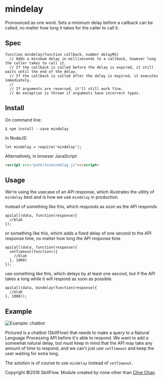 mindelay
========

Pronounced as one word. Sets a minimum delay before a callback can be called, no matter how long it takes for the caller to call it.


Spec
----
```node
function mindelay(function callback, number delayMS)
  // Adds a minimum delay in milliseconds to a callback, however long the caller takes to call it.
  // If the callback is called before the delay is expired, it still waits until the end of the delay.
  // If the callback is called after the delay is expired, it executes immediately.
  //
  // If arguments are reversed, it'll still work fine.
  // An exception is thrown if arguments have incorrect types.
```

Install
-------

On command line:
```shell
$ npm install --save mindelay
```
In NodeJS:
```node
let mindelay = require('mindelay');
```
Alternatively, in browser JavaScript:
```html
<script src="path/to/mindelay.js"></script>
```

Usage
-----

We're using the usecase of an API response, which illustrates the utility of `mindelay` best 
and is how we use `mindelay` in production.

Instead of something like this, which responds as soon as the API responds
```node
apiCall(data, function(response){
  //blah
});
```
or something like this, which adds a fixed delay of one second to the API response time, no matter how long the API response time
```node
apiCall(data, function(response){
  setTimeout(function(){
    //blah
  }, 1000)
});
```
use something like this, which delays by at least one second, but if the API takes a long while it will respond as soon as possible.
```node
apiCall(data, mindelay(function(response){
  //blah
}, 1000));
```

Example
-------

![Example: chatbot](https://i.gyazo.com/315d1749ad7f6a716f649d6822b06c53.gif)

Pictured is a chatbot (SkillFlow) that needs to make a query to a Natural Language Processing API before it's able to respond.
We want to add a somewhat natural delay, but must keep in mind that the API may take any amount of time to respond, and 
we can't just use `setTimeout` and keep the user waiting for extra long.

The solution is of course to use `mindelay` instead of `setTimeout`.

Copyright &copy;2016 SkillFlow.  Module created by none other than [Clive Chan](https://github.com/cchan).
